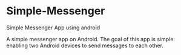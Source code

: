Simple-Messenger
================

Simple Messenger App using android

A simple messenger app on Android.
The goal of this app is simple: enabling two Android devices to send messages to each other. 

